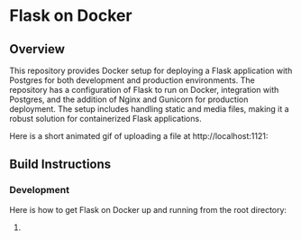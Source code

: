 # Flask on Docker

## Overview
This repository provides Docker setup for deploying a Flask application with Postgres for both development and production environments. The repository has a configuration of Flask to run on Docker, integration with Postgres, and the addition of Nginx and Gunicorn for production deployment. The setup includes handling static and media files, making it a robust solution for containerized Flask applications.

Here is a short animated gif of uploading a file at http://localhost:1121:


## Build Instructions

### Development

Here is how to get Flask on Docker up and running from the root directory:

1. 

